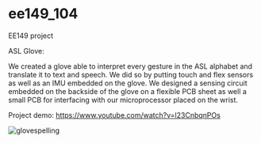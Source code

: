 # ee149_104
EE149 project

ASL Glove:

We created a glove able to interpret every gesture in the ASL alphabet and translate it to text and speech.
We did so by putting touch and flex sensors as well as an IMU embedded on the glove. We designed a sensing circuit 
embedded on the backside of the glove on a flexible PCB sheet as well a small PCB for interfacing with our microprocessor
placed on the wrist.
 
Project demo: https://www.youtube.com/watch?v=l23CnbqnPOs

![glovespelling](https://user-images.githubusercontent.com/14130139/39557786-f5411d8a-4e3e-11e8-84b2-ec4456b47c09.png)


